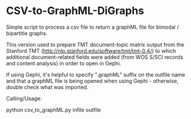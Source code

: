 CSV-to-GraphML-DiGraphs
=======================

Simple script to process a csv file to return a graphML file for bimodal / bipartitie graphs.

This version used to prepare TMT document-topic matrix output from the Stanford TMT 
(http://nlp.stanford.edu/software/tmt/tmt-0.4/) to which additional document-related fields were added (from WOS S/SCI
records and content analysis) in order to open in Gephi.

If using Gephi, it's helpful to specify ".graphML" suffix on the outfile name and that a graphML file is being opened 
when using Gephi - otherwise, double check what was imported.
 
Calling/Usage:	

python csv_to_graphML.py infile outfile
